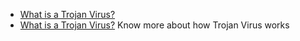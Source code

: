 

- [What is a Trojan Virus?](https://oactestram.github.io/tech-blogs/articles/what-is-a-trojan-virus)
- [What is a Trojan Virus?](https://oactestram.github.io/tech-blogs/articles/what-is-a-trojan-virus)
 Know more about how Trojan Virus works